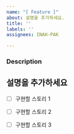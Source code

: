 ```yaml
---
name: "[ Feature ]"
about: 설명을 추가하세요.
title: ''
labels: ''
assignees: INAH-PAK

---
```


### Description
  
   설명을 추가하세요
----------------

- [ ] 구현할 스토리 1

- [ ] 구현할 스토리 2

- [ ]  구현할 스토리 3
